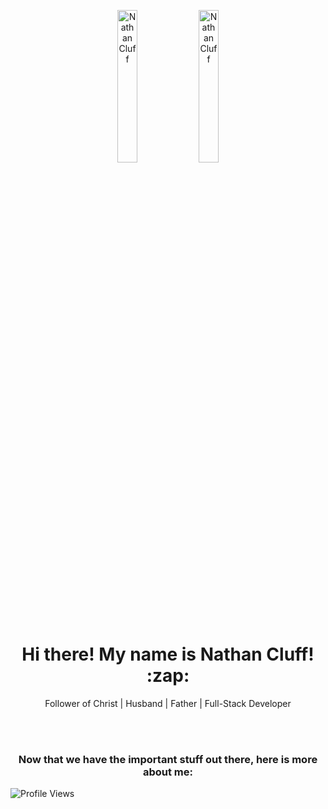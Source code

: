<p align="center">
  <img src='https://avatars.githubusercontent.com/u/79126599?v=4' alt="Nathan Cluff" width="25%" height="auto"/>
  <img src='https://purenspiration.com/DIST/CSS/Images/my-headshot.jpg' alt="Nathan Cluff" width="25%" height="auto"/>
</p>
<h1 align="center"> Hi there! My name is Nathan Cluff! :zap: </h1>
<p align="center">Follower of Christ | Husband | Father | Full-Stack Developer</p>
<br><br>
<h3 align="center">Now that we have the important stuff out there, here is more about me:</h3>

![Profile Views](https://purenspiration.com/DIST/CSS/Images/my-headshot.jpg/counter.svg)

<!--
**ncluff003/ncluff003** is a ✨ _special_ ✨ repository because its `README.md` (this file) appears on your GitHub profile.

Here are some ideas to get you started:

- 🔭 I’m currently working on ...
- 🌱 I’m currently learning ...
- 👯 I’m looking to collaborate on ...
- 🤔 I’m looking for help with ...
- 💬 Ask me about ...
- 📫 How to reach me: ...
- 😄 Pronouns: ...
- ⚡ Fun fact: ...
-->
